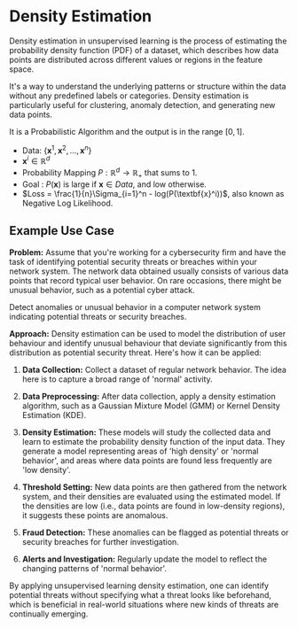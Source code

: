 # Density Estimation  
Density estimation in unsupervised learning is the process of estimating the probability density function (PDF) of a dataset, which describes how data points are distributed across different values or regions in the feature space.   

It's a way to understand the underlying patterns or structure within the data without any predefined labels or categories. Density estimation is particularly useful for clustering, anomaly detection, and generating new data points.  

It is a Probabilistic Algorithm and the output is in the range $[0, 1]$.

- Data: $\{\textbf{x}^1, \textbf{x}^2, \dots , \textbf{x}^n\}$
- $\textbf{x}^i \in \mathbb{R}^d$
- Probability Mapping $P: \mathbb{R}^d \rightarrow \mathbb{R}_+$ that sums to $1$.  
- Goal : $P(\textbf{x})$ is large if $\textbf{x} \in Data$, and low otherwise.  
- $Loss = \frac{1}{n}\Sigma_{i=1}^n - log(P(\textbf{x}^i))$, also known as Negative Log Likelihood.

## Example Use Case  

**Problem:** Assume that you're working for a cybersecurity firm and have the task of identifying potential security threats or breaches within your network system. The network data obtained usually consists of various data points that record typical user behavior. On rare occasions, there might be unusual behavior, such as a potential cyber attack.  

Detect anomalies or unusual behavior in a computer network system indicating potential threats or security breaches.


**Approach:** Density estimation can be used to model the distribution of user behaviour and identify unusual behaviour that deviate significantly from this distribution as potential security threat. Here's how it can be applied:

1. **Data Collection:** Collect a dataset of regular network behavior. The idea here is to capture a broad range of 'normal' activity.

2. **Data Preprocessing:** After data collection, apply a density estimation algorithm, such as a Gaussian Mixture Model (GMM) or Kernel Density Estimation (KDE).

3. **Density Estimation:** These models will study the collected data and learn to estimate the probability density function of the input data. They generate a model representing areas of 'high density' or 'normal behavior', and areas where data points are found less frequently are 'low density'.

4. **Threshold Setting:** New data points are then gathered from the network system, and their densities are evaluated using the estimated model. If the densities are low (i.e., data points are found in low-density regions), it suggests these points are anomalous.

5. **Fraud Detection:** These anomalies can be flagged as potential threats or security breaches for further investigation.

6. **Alerts and Investigation:** Regularly update the model to reflect the changing patterns of 'normal behavior'.
  

By applying unsupervised learning density estimation, one can identify potential threats without specifying what a threat looks like beforehand, which is beneficial in real-world situations where new kinds of threats are continually emerging.





